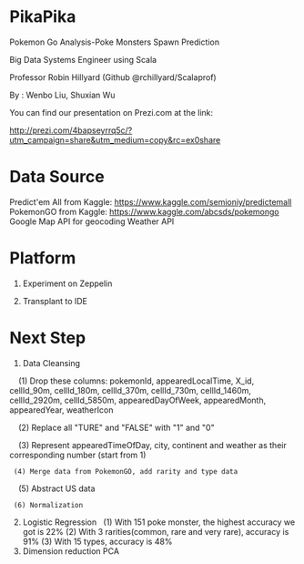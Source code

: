 # PikaPika
Pokemon Go Analysis-Poke Monsters Spawn Prediction

Big Data Systems Engineer using Scala

Professor Robin Hillyard (Github @rchillyard/Scalaprof)

By : Wenbo Liu, Shuxian Wu
     
You can find our presentation on Prezi.com at the link:

http://prezi.com/4bapseyrrq5c/?utm_campaign=share&utm_medium=copy&rc=ex0share

# Data Source
Predict'em All from Kaggle: https://www.kaggle.com/semioniy/predictemall
PokemonGO from Kaggle: https://www.kaggle.com/abcsds/pokemongo
Google Map API for geocoding
Weather API

# Platform

1. Experiment on Zeppelin

2. Transplant to IDE

# Next Step

1. Data Cleansing
     
     (1) Drop these columns: pokemonId, appearedLocalTime, X_id, cellId_90m, cellId_180m, cellId_370m, cellId_730m, cellId_1460m, cellId_2920m, cellId_5850m, appearedDayOfWeek, appearedMonth, appearedYear, weatherIcon
     
     (2) Replace all "TURE" and "FALSE" with "1" and "0"
     
     (3) Represent appearedTimeOfDay, city, continent and weather as their corresponding number (start from 1)
     
     (4) Merge data from PokemonGO, add rarity and type data
     
     (5) Abstract US data
     
     (6) Normalization
     
2. Logistic Regression
     (1) With 151 poke monster, the highest accuracy we got is 22%
     (2) With 3 rarities(common, rare and very rare), accuracy is 91%
     (3) With 15 types, accuracy is 48%
3. Dimension reduction
     PCA 

